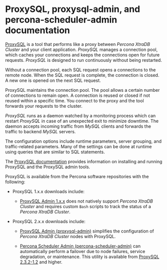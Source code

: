 # ProxySQL, proxysql-admin, and percona-scheduler-admin documentation

[ProxySQL](https://www.proxysql.com/) is a tool that performs like a proxy between *Percona XtraDB Cluster* and your client application. *ProxySQL* manages a connection pool, which caches your connections and keeps the connections open for future requests. *ProxySQL* is designed to run continuously without being restarted.

Without a connection pool, each SQL request opens a connections to the remote node. When the SQL request is complete, the connection is closed. A new one is opened on the next SQL request.

ProxySQL maintains the connection pool. The pool allows a certain number of connections to remain open. A connection is reused or closed if not reused within a specific time. You connect to the proxy and the tool forwards your requests to the cluster.

*ProxySQL* runs as a daemon watched by a monitoring process which can restart *ProxySQL* in case of an unexpected exit to minimize downtime. The daemon accepts incoming traffic from *MySQL* clients and forwards the traffic to backend *MySQL* servers.

The configuration options include runtime parameters, server grouping, and traffic-related parameters. Many of the settings can be done at runtime using queries that are similar to SQL statements.

The [ProxySQL documentation](https://proxysql.com/documentation/) provides information on installing and running ProxySQL and the ProxySQL admin tools.


ProxySQL is available from the Percona software repositories with the following:

* ProxySQL 1.x.x downloads include:

    * [ProxySQL Admin 1.x.x](proxysql-v1.md) does not natively support *Percona XtraDB Cluster* and requires custom `Bash` scripts to track the status of a *Percona XtraDB Cluster*.
  
* ProxySQL 2.x.x downloads include:

    * [ProxySQL Admin (proxysql-admin)](v2-config.md) simplifies the configuration of *Percona XtraDB Cluster* nodes with ProxySQL.

    * [Percona Scheduler Admin (percona-scheduler-admin)](psa-scheduler.md) can automatically perform a failover due to node failures, service degradation, or maintenance. This utility is available from [ProxySQL 2.3.2-1.2](./release-notes-2.3.2-1.md) and higher.

